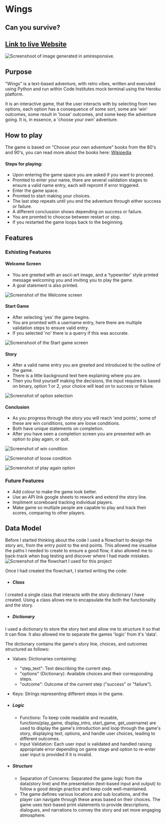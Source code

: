 # Wings
## Can you survive?

[Link to live Website](https://wings-text-based-game-866d46ea2c76.herokuapp.com/)
---

![Screenshoot of image generated in amiresponsive.](assets/images/readme/responsive.png)

## Purpose

"Wings" is a text-based adventure, with retro vibes, written and executed using Python and run within Code 
Institutes mock terminal using the Heroku platform.

It is an interactive game, that the user interacts with by selecting from two options, each option has a consequence
of some sort, some are 'win' outcomes, some result in 'loose' outcomes, and some keep the adventure going.  It is,
in essence, a 'choose your own' adventure.

## How to play

The game is based on "Choose your own adventure" books from the 80's and 90's, you can read more about
the books here: [Wikipedia](https://en.wikipedia.org/wiki/Choose_Your_Own_Adventure)

#### Steps for playing:
* Upon entering the game space you are asked if you want to proceed.
* Promted to enter your name, there are several validation stages to ensure a valid name entry, each will repromt if error triggered.
* Enter the game space.
* Promted to start making your choices.
* The last step repeats until you end the adventure through either success or failure.
* A different conclussion shows depending on success or failure.
* You are promted to choocse between restart or stop.
* If you restarted the game loops back to the beginning.

## Features

### Exhisting Features

#### Welcome Screen

* You are greeted with an ascii-art image, and a 'typewriter' style printed message welcoming you and inviting you to play the game.
* A goal statement is also printed.

![Screenshot of the Welcome screen](assets/images/readme/start-screen.png)
<br>

#### Start Game

* After selecting 'yes' the game begins.
* You are promted with a username entry, here there are multiple validation steps to ensure valid entry.
* If you selected 'no' there is a querry if this was accurate.

![Screenshoot of the Start game screen](assets/images/readme/welcome-screen.png)
<br>

#### Story

* After a valid name entry you are greeted and introduced to the outline of the game.
* There is a little background text here explaining where you are.
* Then you find yourself making the decisions, the input required is based on binary, option 1 or 2, your choice will 
lead on to success or failure.

![Screenshot of option selection](assets/images/readme/options-menu.png)
<br>

#### Conclusion

* As you progress through the story you will reach 'end points', some of these are win conditions, some are loose conditions.
* Both have unique statements on completion.
* After you have seen a completion screen you are presented with an option to play again, or quit.

![Screenshot of win condition](assets/images/readme/success.png)
<br>

![Screenshot of loose condition](assets/images/readme/failure.png)
<br>

![Screenshot of play again option](assets/images/readme/conclusion.png)
<br>

### Future Features

* Add colour to make the game look better.
* Use an API link google sheets to rework and extend the story line.
* Impliment scoreboard tracking individual players.
* Make game so multiple people are capable to play and track their scores, comparing to other players.

## Data Model

Before I started thinking about the code I used a flowchart to design the story arc, from the entry point to the end points.  This
allowed me visualise the paths I needed to create to ensure a good flow, it also allowed me to back-track when bug testing and discover
where I had made mistakes.
![Screenshot of the flowchart I used for this project](assets/images/readme/flowchart.png)
<br>

Once I had created the flowchart, I started writing the code:

* ##### Class
I created a single class that interacts with the story dictionary I have created.  Using a class allows me to encapsulate the both
the functionality and the story.

* ##### Dictionary
I used a dictionary to store the story text and allow me to structure it so that it can flow.  It also allowed me to separate the games
'logic' from it's 'data'.

The dictionary contains the game's story line, choices, and outcomes structured as follows:

* Values: Dictionaries containing:
    - "step_text": Text describing the current step.
    - "options" (Dictionary): Available choices and their corresponding steps.
    - "outcome": Outcome of the current step ("success" or "failure").
* Keys: Strings representing different steps in the game.

* ##### Logic
    - Functions: To keep code readable and reusable, functions(play_game, display_intro, start_game, get_username) are used to display the game's introduction and loop through the game's story, displaying text, options, and handle user choices, leading to different outcomes.
    - Input Validation: Each user input is validated and handled raising appropriate error depending on game stage and option to re-enter user input is provided if it is invalid.

* ##### Structure
    - Separation of Concerns: Separated the game logic from the data(story line) and the presentation (text-based input and output) to follow a good design practice and keep code well-maintained.
    - The game defines various locations and sub locations, and the player can navigate through these
areas based on their choices. The game uses text-based print statements to provide descriptions, dialogues, and narrations to convey the story and set more engaging atmosphere.